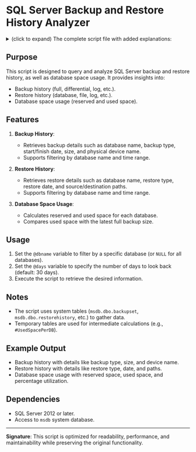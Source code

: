 # SQL Server Backup and Restore History Analyzer

<details>
<summary>(click to expand) The complete script file with added explanations:</summary>
-- Refactored and optimized script for querying SQL Server backup and restore history
-- Purpose: Retrieve and analyze backup and restore history, including database space usage.

-- Query to retrieve all backup sets
SELECT * 
FROM msdb.dbo.backupset;

-- Query to retrieve all backup media families
SELECT * 
FROM msdb.dbo.backupmediafamily;

-- Query to retrieve top 1000 backup sets with details
SELECT TOP 1000 
    b.database_name, 
    b.backup_start_date, 
    b.type, 
    b.* 
FROM msdb.dbo.backupset b 
WHERE b.is_copy_only = 0 
ORDER BY b.backup_set_id DESC;

-- Query to retrieve top 1000 log backups grouped by start time
SELECT TOP 1000 
    MIN(backup_set_id) AS backup_set_id, 
    FORMAT(backup_start_date, 'HH:mm', 'en-uk') AS backup_time, 
    type 
FROM msdb.dbo.backupset 
WHERE is_copy_only = 0 
    AND type = 'L' 
GROUP BY backup_start_date, type 
ORDER BY MIN(backup_set_id) DESC;

-- Query to retrieve top 1000 full backups grouped by start time and database
SELECT TOP 1000 
    MIN(backup_set_id) AS backup_set_id, 
    FORMAT(backup_start_date, 'yyyy-MM-dd HH:mm', 'en-uk') AS backup_time, 
    type, 
    database_name 
FROM msdb.dbo.backupset 
WHERE is_copy_only = 0 
    AND type = 'D' 
GROUP BY backup_start_date, type, database_name 
ORDER BY MIN(backup_set_id) DESC;

-- Query to retrieve top 1000 backup sets with file details
SELECT TOP 1000 
    b.database_name, 
    b.backup_start_date, 
    b.type, 
    b.* 
FROM msdb.dbo.backupset b 
JOIN msdb.dbo.backupfile f ON f.backup_set_id = b.backup_set_id 
WHERE b.is_copy_only = 0 
ORDER BY b.backup_set_id DESC;

-- Query to retrieve top 1000 backup sets with media family details
SELECT TOP 1000 
    b.database_name, 
    b.backup_start_date, 
    b.type, 
    f.physical_device_name, 
    b.backup_size / 1024.0 AS backup_size_MB 
FROM msdb.dbo.backupset b 
JOIN msdb.dbo.backupmediafamily f ON f.media_set_id = b.media_set_id 
WHERE b.is_copy_only = 0 
ORDER BY b.backup_set_id DESC;

-- Query to retrieve distinct databases with full backups
SELECT DISTINCT a.database_name 
FROM (
    SELECT TOP 10000 
        b.database_name, 
        b.backup_start_date, 
        b.type, 
        b.backup_size / 1024.0 AS backup_size_MB 
    FROM msdb.dbo.backupset b 
    WHERE b.is_copy_only = 0 
        AND type = 'D' 
    ORDER BY b.backup_set_id DESC
) a;

-- Query to retrieve top 10000 log backups
SELECT TOP 10000 
    b.database_name, 
    b.backup_start_date, 
    b.type, 
    b.backup_size / 1024.0 AS backup_size_MB 
FROM msdb.dbo.backupset b 
WHERE b.is_copy_only = 0 
    AND type = 'L' 
ORDER BY b.backup_set_id DESC;

-- Query to retrieve backup history with details
DECLARE @dbname SYSNAME, @days INT;
SET @dbname = 'TPCG_WaitStats'; -- Specify database name or NULL for all databases
SET @days = -30; -- Number of days to look back (default: 30 days)

SELECT 
    b.database_name,
    b.backup_start_date,
    b.backup_finish_date,
    CASE b.type
        WHEN 'D' THEN 'Database'
        WHEN 'F' THEN 'File or filegroup'
        WHEN 'G' THEN 'Differential file'
        WHEN 'I' THEN 'Differential database'
        WHEN 'L' THEN 'Log'
        WHEN 'P' THEN 'Partial'
        WHEN 'Q' THEN 'Differential partial'
        ELSE b.type
    END AS [Backup Type],
    b.backup_size / 1024.0 / 1024 / 1024 AS backup_size_GB,
    b.compressed_backup_size / 1024.0 / 1024 / 1024 AS compressed_backup_size_GB,
    f.physical_device_name,
    b.user_name
FROM msdb.dbo.backupset b
JOIN msdb.dbo.backupmediafamily f ON f.media_set_id = b.media_set_id
WHERE b.database_name = ISNULL(@dbname, b.database_name)
    AND b.backup_finish_date >= DATEADD(DAY, ISNULL(@days, -30), GETDATE())
ORDER BY b.backup_finish_date DESC;

-- Query to analyze database space usage
DROP TABLE IF EXISTS #UsedSpacePerDB;
CREATE TABLE #UsedSpacePerDB (
    id INT IDENTITY PRIMARY KEY,
    database_id INT NOT NULL,
    SUMUsedSpace FLOAT NOT NULL
);

INSERT INTO #UsedSpacePerDB (database_id, SUMUsedSpace)
EXEC sys.sp_MSforeachdb '
    USE [?];
    SELECT DB_ID(), SUM(FILEPROPERTY(name, ''SpaceUsed'')) / 128.0 AS [Used Space]
    FROM sys.database_files
    WHERE file_id <> 2;
';

SELECT 
    dt.[DB Name],
    dt.[Reserved Space MB],
    dt.[Used Space MB],
    dt.backup_size_MB,
    (dt.[Used Space MB] / dt.[Reserved Space MB]) * 100 AS [Used Space Percentage]
FROM (
    SELECT 
        DB_NAME(mf.database_id) AS [DB Name],
        SUM(size) / 128.0 AS [Reserved Space MB],
        MIN(US.SUMUsedSpace) AS [Used Space MB],
        (
            SELECT TOP 1
                backup_size / 1024.0 / 1024 AS backup_size_MB
            FROM msdb.dbo.backupset
            WHERE type = 'D' AND DB_ID(database_name) = mf.database_id
            ORDER BY backup_finish_date DESC
        ) AS backup_size_MB
    FROM sys.master_files mf
    JOIN #UsedSpacePerDB US ON US.database_id = mf.database_id
    WHERE file_id <> 2
    GROUP BY mf.database_id
) dt;
GO

-- Query to retrieve restore history
DECLARE @dbname SYSNAME, @days INT;
SET @dbname = NULL; -- Specify database name or NULL for all databases
SET @days = -30; -- Number of days to look back (default: 30 days)

SELECT
    rsh.destination_database_name AS [Database],
    rsh.user_name AS [Restored By],
    CASE rsh.restore_type
        WHEN 'D' THEN 'Database'
        WHEN 'F' THEN 'File'
        WHEN 'G' THEN 'Filegroup'
        WHEN 'I' THEN 'Differential'
        WHEN 'L' THEN 'Log'
        WHEN 'V' THEN 'Verifyonly'
        WHEN 'R' THEN 'Revert'
        ELSE rsh.restore_type
    END AS [Restore Type],
    rsh.restore_date AS [Restore Started],
    bmf.physical_device_name AS [Restored From],
    rf.destination_phys_name AS [Restored To]
FROM msdb.dbo.restorehistory rsh
JOIN msdb.dbo.backupset bs ON rsh.backup_set_id = bs.backup_set_id
JOIN msdb.dbo.restorefile rf ON rsh.restore_history_id = rf.restore_history_id
JOIN msdb.dbo.backupmediafamily bmf ON bmf.media_set_id = bs.media_set_id
WHERE rsh.restore_date >= DATEADD(DAY, ISNULL(@days, -30), GETDATE())
    AND rsh.destination_database_name = ISNULL(@dbname, rsh.destination_database_name)
ORDER BY rsh.restore_history_id DESC;
</details>

## Purpose
This script is designed to query and analyze SQL Server backup and restore history, as well as database space usage. It provides insights into:
- Backup history (full, differential, log, etc.).
- Restore history (database, file, log, etc.).
- Database space usage (reserved and used space).

## Features
1. **Backup History**:
   - Retrieves backup details such as database name, backup type, start/finish date, size, and physical device name.
   - Supports filtering by database name and time range.

2. **Restore History**:
   - Retrieves restore details such as database name, restore type, restore date, and source/destination paths.
   - Supports filtering by database name and time range.

3. **Database Space Usage**:
   - Calculates reserved and used space for each database.
   - Compares used space with the latest full backup size.

## Usage
1. Set the `@dbname` variable to filter by a specific database (or `NULL` for all databases).
2. Set the `@days` variable to specify the number of days to look back (default: 30 days).
3. Execute the script to retrieve the desired information.

## Notes
- The script uses system tables (`msdb.dbo.backupset`, `msdb.dbo.restorehistory`, etc.) to gather data.
- Temporary tables are used for intermediate calculations (e.g., `#UsedSpacePerDB`).

## Example Output
- Backup history with details like backup type, size, and device name.
- Restore history with details like restore type, date, and paths.
- Database space usage with reserved space, used space, and percentage utilization.

## Dependencies
- SQL Server 2012 or later.
- Access to `msdb` system database.

---

**Signature**: This script is optimized for readability, performance, and maintainability while preserving the original functionality.
